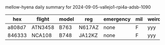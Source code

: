 mellow-hyena daily summary for 2024-09-05-vallejo1-rpi4a-adsb-1090

|hex|flight|model|reg|emergency|mil|weirdo|
|--|--|--|--|--|--|--|
|a808d7|ATN3458|B763|N617AZ|none|F|yyy|
|846333|NCA108|B748|JA12KZ|none|F|yyy|
